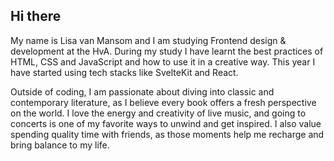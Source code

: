 ## Hi there 

My name is Lisa van Mansom and I am studying Frontend design & development at the HvA. During my study I have learnt the best practices of HTML, CSS and JavaScript and how to use it in a creative way. This year I have started using tech stacks like SvelteKit and React. 

Outside of coding, I am passionate about diving into classic and contemporary literature, as I believe every book offers a fresh perspective on the world. I love the energy and creativity of live music, and going to concerts is one of my favorite ways to unwind and get inspired. I also value spending quality time with friends, as those moments help me recharge and bring balance to my life.

<!--
**lisavanmansom/lisavanmansom** is a ✨ _special_ ✨ repository because its `README.md` (this file) appears on your GitHub profile.

Here are some ideas to get you started:

- 🔭 I’m currently working on ...
- 🌱 I’m currently learning ...
- 👯 I’m looking to collaborate on ...
- 🤔 I’m looking for help with ...
- 💬 Ask me about ...
- 📫 How to reach me: ...
- 😄 Pronouns: ...
- ⚡ Fun fact: ...
-->
